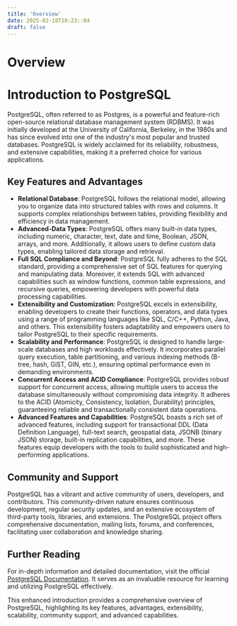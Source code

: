 ```yaml
---
title: 'Overview'
date: 2025-02-18T18:23::04
draft: false
---
```


# Overview

# Introduction to PostgreSQL

PostgreSQL, often referred to as Postgres, is a powerful and feature-rich open-source relational database management system (RDBMS). It was initially developed at the University of California, Berkeley, in the 1980s and has since evolved into one of the industry's most popular and trusted databases. PostgreSQL is widely acclaimed for its reliability, robustness, and extensive capabilities, making it a preferred choice for various applications.

## Key Features and Advantages

- **Relational Database**: PostgreSQL follows the relational model, allowing you to organize data into structured tables with rows and columns. It supports complex relationships between tables, providing flexibility and efficiency in data management.
- **Advanced-Data Types**: PostgreSQL offers many built-in data types, including numeric, character, text, date and time, Boolean, JSON, arrays, and more. Additionally, it allows users to define custom data types, enabling tailored data storage and retrieval.
- **Full SQL Compliance and Beyond**: PostgreSQL fully adheres to the SQL standard, providing a comprehensive set of SQL features for querying and manipulating data. Moreover, it extends SQL with advanced capabilities such as window functions, common table expressions, and recursive queries, empowering developers with powerful data processing capabilities.
- **Extensibility and Customization**: PostgreSQL excels in extensibility, enabling developers to create their functions, operators, and data types using a range of programming languages like SQL, C/C++, Python, Java, and others. This extensibility fosters adaptability and empowers users to tailor PostgreSQL to their specific requirements.
- **Scalability and Performance**: PostgreSQL is designed to handle large-scale databases and high workloads effectively. It incorporates parallel query execution, table partitioning, and various indexing methods (B-tree, hash, GiST, GIN, etc.), ensuring optimal performance even in demanding environments.
- **Concurrent Access and ACID Compliance**: PostgreSQL provides robust support for concurrent access, allowing multiple users to access the database simultaneously without compromising data integrity. It adheres to the ACID (Atomicity, Consistency, Isolation, Durability) principles, guaranteeing reliable and transactionally consistent data operations.
- **Advanced Features and Capabilities**: PostgreSQL boasts a rich set of advanced features, including support for transactional DDL (Data Definition Language), full-text search, geospatial data, JSONB (binary JSON) storage, built-in replication capabilities, and more. These features equip developers with the tools to build sophisticated and high-performing applications.

## Community and Support

PostgreSQL has a vibrant and active community of users, developers, and contributors. This community-driven nature ensures continuous development, regular security updates, and an extensive ecosystem of third-party tools, libraries, and extensions. The PostgreSQL project offers comprehensive documentation, mailing lists, forums, and conferences, facilitating user collaboration and knowledge sharing.

## Further Reading

For in-depth information and detailed documentation, visit the official [PostgreSQL Documentation](https://www.postgresql.org/docs/). It serves as an invaluable resource for learning and utilizing PostgreSQL effectively.

This enhanced introduction provides a comprehensive overview of PostgreSQL, highlighting its key features, advantages, extensibility, scalability, community support, and advanced capabilities.
